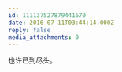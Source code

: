 ```yaml
---
id: 111137527879441670
date: 2016-07-11T03:44:14.000Z
reply: false
media_attachments: 0
---
```


也许已到尽头。

